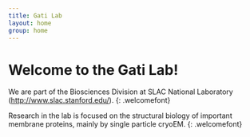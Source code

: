 ```yaml
---
title: Gati Lab
layout: home
group: home
---
```


# Welcome to the Gati Lab!

We are part of the Biosciences Division at SLAC National Laboratory (http://www.slac.stanford.edu/).
{: .welcomefont}

Research in the lab is focused on the structural biology of important membrane proteins, mainly by single particle cryoEM.
{: .welcomefont}
